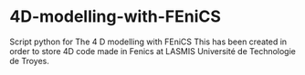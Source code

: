 # 4D-modelling-with-FEniCS
Script python for The 4 D modelling with FEniCS
This has been created in order to store 4D code made in Fenics at LASMIS Université de Technologie de Troyes.
